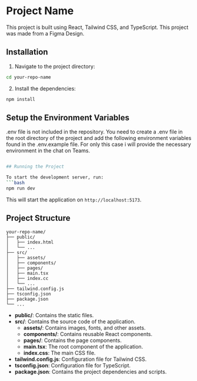 # Project Name

This project is built using React, Tailwind CSS, and TypeScript.
This project was made from a Figma Design.

## Installation

1. Navigate to the project directory:
  ```bash
  cd your-repo-name
  ```
2. Install the dependencies:
  ```bash
  npm install
  ```

## Setup the Environment Variables
.env file is not included in the repository. You need to create a .env file in the root directory of the project and add the following environment variables found in the .env.example file.
For only this case i will provide the necessary environment in the chat on Teams.

```bash

## Running the Project

To start the development server, run:
```bash
npm run dev
```
This will start the application on `http://localhost:5173`.

## Project Structure

```
your-repo-name/
├── public/
│   ├── index.html
│   └── ...
├── src/
│   ├── assets/
│   ├── components/
│   ├── pages/
│   ├── main.tsx
│   ├── index.cc
│   └── ...
├── tailwind.config.js
├── tsconfig.json
├── package.json
└── ...
```

- **public/**: Contains the static files.
- **src/**: Contains the source code of the application.
  - **assets/**: Contains images, fonts, and other assets.
  - **components/**: Contains reusable React components.
  - **pages/**: Contains the page components.
  - **main.tsx**: The root component of the application.
  - **index.css**: The main CSS file.
- **tailwind.config.js**: Configuration file for Tailwind CSS.
- **tsconfig.json**: Configuration file for TypeScript.
- **package.json**: Contains the project dependencies and scripts.
